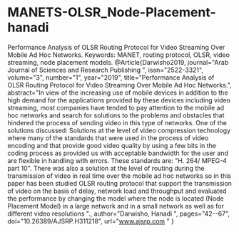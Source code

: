 # MANETS-OLSR_Node-Placement-hanadi
Performance Analysis of OLSR Routing Protocol for Video Streaming Over Mobile Ad Hoc Networks. Keywords: MANET, routing protocol, OLSR, video streaming, node placement models. @Article{Darwisho2019, journal="Arab Journal of Sciences and Research Publishing ", issn="2522-3321", volume="3", number="1", year="2019", title="Performance Analysis of OLSR Routing Protocol for Video Streaming Over Mobile Ad Hoc Networks.", abstract="In view of the increasing use of mobile devices in addition to the high demand for the applications provided by these devices including video streaming, most companies have tended to pay attention to the mobile ad hoc networks and search for solutions to the problems and obstacles that hindered the process of sending video in this type of networks. One of the solutions discussed: Solutions at the level of video compression technology where many of the standards that were used in the process of video encoding and that provide good video quality by using a few bits in the coding process as provided us with acceptable bandwidth for the user and are flexible in handling with errors. These standards are: "H. 264/ MPEG-4 part 10". There was also a solution at the level of routing during the transmission of video in real time over the mobile ad hoc networks so in this paper has been studied OLSR routing protocol that support the transmission of video on the basis of delay, network load and throughput and evaluated the performance by changing the model where the node is located (Node Placement Model) in a large network and in a small network as well as for different video resolutions "., author="Darwisho, Hanadi ", pages="42--67", doi="10.26389/AJSRP.H311218", url="www.ajsrp.com " }
